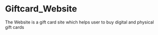 # Giftcard_Website
 The Website is a gift card site which helps user to buy digital and physical gift cards
